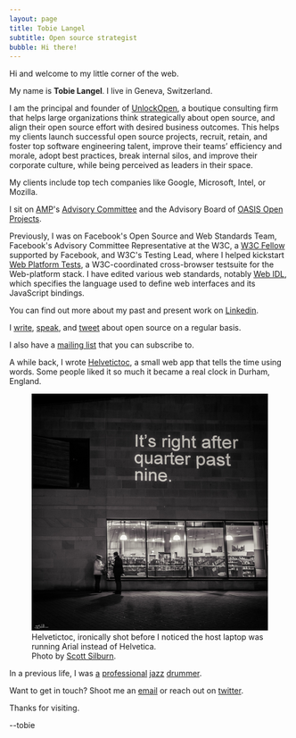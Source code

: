 ```yaml
---
layout: page
title: Tobie Langel
subtitle: Open source strategist
bubble: Hi there!
---
```


Hi and welcome to my little corner of the web.

My name is **Tobie Langel**. I live in Geneva, Switzerland.

I am the principal and founder of [UnlockOpen](https://unlockopen.com),
a boutique consulting firm
that helps large organizations think strategically about open source,
and align their open source effort with desired business outcomes.
This helps my clients
launch successful open source projects,
recruit, retain, and foster top software engineering talent,
improve their teams’ efficiency and morale,
adopt best practices,
break internal silos,
and improve their corporate culture,
while being perceived as leaders in their space.

My clients include top tech companies like Google, Microsoft, Intel, or Mozilla.

I sit on [AMP](https://www.ampproject.org/)'s [Advisory Committee](https://github.com/ampproject/meta-ac) and
the Advisory Board of [OASIS Open Projects](https://oasis-open-projects.org/).

Previously, I was on Facebook's Open Source and Web Standards Team,
Facebook's Advisory Committee Representative at the W3C,
a [W3C Fellow](https://www.w3.org/Consortium/Recruitment/Fellows) supported by Facebook,
and W3C's Testing Lead,
where I helped kickstart [Web Platform Tests](https://github.com/web-platform-tests/wpt),
a W3C-coordinated cross-browser testsuite for the Web-platform stack.
I have edited various web standards,
notably [Web IDL](http://heycam.github.io/webidl/),
which specifies the language used to define web interfaces 
and its JavaScript bindings.

You can find out more about my past and present work on [Linkedin](https://ch.linkedin.com/in/tobielangel).

I [write](https://medium.com/@tobie),
[speak](https://speaking.unlockopen.com/), and
[tweet](https://twitter.com/tobie) about open source on a regular basis.

I also have a [mailing list](https://pages.convertkit.com/e4ed189bbd/af199f5836) that you can subscribe to.

A while back, I wrote [Helvetictoc](http://www.helvetictoc.com),
a small web app that tells the time using words.
Some people liked it so much it became a real clock in Durham, England.

<figure>
    <img alt="Helvetictoc displayed in Durham, England at night." src="/images/helvetictoc.jpg" />
    <figcaption>
    Helvetictoc, ironically shot before
    I noticed the host laptop was running Arial instead of Helvetica.<br>
    Photo by <a href="http://internalreflections.co.uk/">Scott Silburn</a>.
    </figcaption>
</figure>

In a previous life, I was
[a](https://itunes.apple.com/album/estrella-del-norte/id253428236)
[professional](https://itunes.apple.com/album/undividualism/id467494413)
[jazz](https://itunes.apple.com/album/world-jazz-sound-la-longue/id555064703)
[drummer](https://itunes.apple.com/album/why/id444915377).

Want to get in touch? Shoot me an [email](mailto:tobie@unlockopen.com) or reach out on [twitter](https://twitter.com/tobie).

Thanks for visiting.

\--tobie
